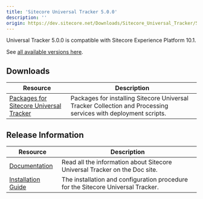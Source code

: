 ```yaml
---
title: 'Sitecore Universal Tracker 5.0.0'
description: ''
origin: https://dev.sitecore.net/Downloads/Sitecore_Universal_Tracker/5x/Sitecore_Universal_Tracker_500.aspx
---
```


Universal Tracker 5.0.0 is compatible with Sitecore Experience Platform 10.1.

See [all available versions here](/downloads/Sitecore_Universal_Tracker).

## Downloads

| Resource                                                                                                                                                                                                         | Description                                                                                                    |
| ---------------------------------------------------------------------------------------------------------------------------------------------------------------------------------------------------------------- | -------------------------------------------------------------------------------------------------------------- |
| [Packages for Sitecore Universal Tracker](https://scdp.blob.core.windows.net/downloads/Sitecore%20Universal%20Tracker/5x/Sitecore%20Universal%20Tracker%20500/Secure/Sitecore%20Universal%20Tracker%205.0.0.zip) | Packages for installing Sitecore Universal Tracker Collection and Processing services with deployment scripts. |

## Release Information

| Resource                                                                                                                                                                                         | Description                                                                      |
| ------------------------------------------------------------------------------------------------------------------------------------------------------------------------------------------------ | -------------------------------------------------------------------------------- |
| [Documentation](https://doc.sitecore.com/developers/101/sitecore-experience-platform/en/universal-tracker.html)                                                                                  | Read all the information about Sitecore Universal Tracker on the Doc site.       |
| [Installation Guide](https://scdp.blob.core.windows.net/downloads/Sitecore%20Universal%20Tracker/5x/Sitecore%20Universal%20Tracker%20500/Secure/Universal_Tracker_5_0_Installation_Guide-en.pdf) | The installation and configuration procedure for the Sitecore Universal Tracker. |
